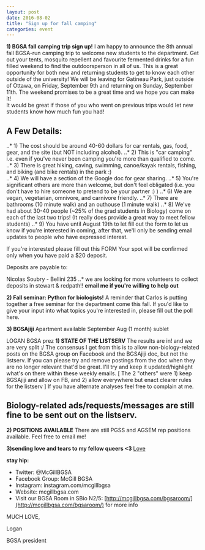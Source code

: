 ```yaml
---
layout: post
date: 2016-08-02
title: "Sign up for fall camping"
categories: event
---
```


**1) BGSA fall camping trip sign up!**
I am happy to announce the 8th annual fall BGSA-run camping trip to welcome new students to the department. Get out your tents, mosquito repellent and favourite fermented drinks for a fun filled weekend to find the outdoorsperson in all of us. This is a great opportunity for both new and returning students to get to know each other outside of the university!
We will be leaving for Gatineau Park, just outside of Ottawa, on Friday, September 9th and returning on Sunday, September 11th.
The weekend promises to be a great time and we hope you can make it!  
It would be great if those of you who went on previous trips would let new students know how much fun you had!

## A Few Details:
..* 1) The cost should be around 40-60 dollars for car rentals, gas, food, gear, and the site (but NOT including alcohol).
..* 2) This is "car camping" i.e. even if you've never been camping you're more than qualified to come.
..* 3) There is great hiking, caving, swimming, canoe/kayak rentals, fishing, and biking (and bike rentals) in the park :)  
..* 4) We will have a section of the Google doc for gear sharing.
..* 5) You're significant others are more than welcome, but don't feel obligated (i.e. you don't have to hire someone to pretend to be your partner :) )
..* 6) We are vegan, vegetarian, omnivore, and carnivore friendly.
..* 7) There are bathrooms (10 minute walk) and an outhouse (1 minute walk)
..* 8) We've had about 30-40 people (~25% of the grad students in Biology) come on each of the last two trips! (It really does provide a great way to meet fellow students)
..* 9) You have until August 19th to let fill out the form to let us know if you're interested in coming, after that, we'll only be sending email updates to people who have expressed interest.

If you're interested please fill out this FORM
Your spot will be confirmed only when you have paid a $20 deposit.

Deposits are payable to:

Nicolas Soubry - Bellini 235
..* we are looking for more volunteers to collect deposits in stewart & redpath!!
 __email me if you're willing to help out__


**2) Fall seminar: Python for biologists!**
A reminder that Carlos is putting together a free seminar for the department come this fall.  If you'd like to give your input into what topics you're interested in, please fill out the poll here.

**3) BGSAjiji**
     Apartment available September
     Aug (1 month) sublet

LOGAN
BGSA prez
**1) STATE OF THE LISTSERV**
The results are in! and we are very split :/
The consensus I get from this is to allow non-biology-related posts on the BGSA group on Facebook and the BGSAjiji doc, but not the listserv.  If you can please try and remove postings from the doc when they are no longer relevant that'd be great. I'll try and keep it updated/highlight what's on there within these weekly emails.
[ The 2 "others" were 1) keep BGSAjiji and allow on FB, and 2) allow everywhere but enact clearer rules for the listserv ]
If you have alternate analyses feel free to complain at me.

## Biology-related ads/requests/messages are still fine to be sent out on the listserv.


**2) POSITIONS AVAILABLE**
There are still PGSS and AGSEM rep positions available. Feel free to email me!


**3)sending love and tears to my fellow queers <3**
[Love](https://www.youtube.com/watch?v=0XoGrh9eL9Y)


__stay hip:__

 - Twitter: @McGillBGSA
 - Facebook Group: McGill BGSA
 - Instagram: instagram.com/mcgillbgsa 
 - Website: mcgillbgsa.com
 - Visit our BGSA Room in SBio N2/5: [http://mcgillbgsa.com/bgsaroom/](http://mcgillbgsa.com/bgsaroom/) for more info
 
 
MUCH LOVE,

Logan

BGSA president
